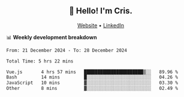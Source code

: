 
<h2 align="center">👋 Hello! I'm Cris.</h2>
<p align="center">
  <a href="https://www.criscunas.dev">Website</a> •
  <a href="https://www.linkedin.com/in/cristophercunas/">LinkedIn</a> 
</p>


📊 **Weekly development breakdown**
<!--START_SECTION:waka-->

```txt
From: 21 December 2024 - To: 28 December 2024

Total Time: 5 hrs 22 mins

Vue.js       4 hrs 57 mins   ██████████████████████▒░░   89.96 %
Bash         14 mins         █░░░░░░░░░░░░░░░░░░░░░░░░   04.26 %
JavaScript   10 mins         ▓░░░░░░░░░░░░░░░░░░░░░░░░   03.30 %
Other        8 mins          ▓░░░░░░░░░░░░░░░░░░░░░░░░   02.49 %
```

<!--END_SECTION:waka-->
